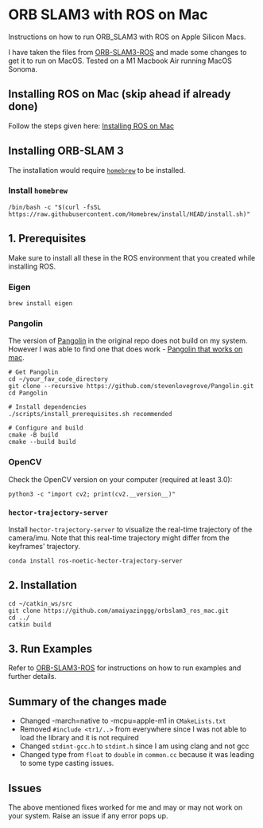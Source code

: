 # ORB SLAM3 with ROS on Mac
Instructions on how to run ORB_SLAM3 with ROS on Apple Silicon Macs.

I have taken the files from [ORB-SLAM3-ROS](https://github.com/thien94/orb_slam3_ros) and made some changes to get it to run on MacOS. Tested on a M1 Macbook Air running MacOS Sonoma.

## Installing ROS on Mac (skip ahead if already done)
Follow the steps given here: [Installing ROS on Mac](https://atom-robotics-lab.github.io/wiki/markdown/ros/ROS_installation/installation_on_mac.html)

## Installing ORB-SLAM 3
The installation would require [`homebrew`](https://brew.sh) to be installed.

### Install `homebrew`
```
/bin/bash -c "$(curl -fsSL https://raw.githubusercontent.com/Homebrew/install/HEAD/install.sh)"
```
## 1. Prerequisites
Make sure to install all these in the ROS environment that you created while installing ROS.
### Eigen
```
brew install eigen
```
### Pangolin
The version of [Pangolin](https://github.com/stevenlovegrove/Pangolin) in the original repo does not build on my system. However I was able to find one that does work - [Pangolin that works on mac](https://github.com/ZhaoqunZhong/Pangolin). 
```
# Get Pangolin
cd ~/your_fav_code_directory
git clone --recursive https://github.com/stevenlovegrove/Pangolin.git
cd Pangolin

# Install dependencies
./scripts/install_prerequisites.sh recommended

# Configure and build
cmake -B build
cmake --build build
```
### OpenCV
Check the OpenCV version on your computer (required at least 3.0):
```
python3 -c "import cv2; print(cv2.__version__)"
```
### `hector-trajectory-server`
Install `hector-trajectory-server` to visualize the real-time trajectory of the camera/imu. Note that this real-time trajectory might differ from the keyframes' trajectory.
```
conda install ros-noetic-hector-trajectory-server
```
## 2. Installation
```
cd ~/catkin_ws/src
git clone https://github.com/amaiyazinggg/orbslam3_ros_mac.git
cd ../
catkin build
```
## 3. Run Examples
Refer to [ORB-SLAM3-ROS](https://github.com/thien94/orb_slam3_ros) for instructions on how to run examples and further details.

## Summary of the changes made
- Changed -march=native to -mcpu=apple-m1 in `CMakeLists.txt`
- Removed `#include <tr1/..>` from everywhere since I was not able to load the library and it is not required
- Changed `stdint-gcc.h` to `stdint.h` since I am using clang and not gcc
- Changed type from `float` to `double` in `common.cc` because it was leading to some type casting issues.

## Issues
The above mentioned fixes worked for me and may or may not work on your system. Raise an issue if any error pops up.
